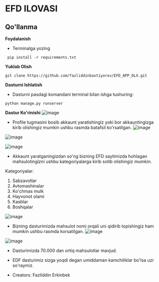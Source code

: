 # EFD ILOVASI 

## Qo'llanma

**Foydalanish**
* Terminalga yozing
```
 pip install -r requirements.txt
```
**Yuklab Olish**
```
git clone https://github.com/fazliddinbaxtiyorov/EFD_APP_OLX.git
```
**Dasturni Ishlatish**
  * Dasturni pasdagi komandani terminal bilan ishga tushuring: 
```
python manage.py runserver
```
**Dastur Ko'rinishi**
  ![image](https://github.com/fazliddinbaxtiyorov/EFD_APP_OLX/assets/137509986/46ef6bda-c23c-4e82-b496-db39d4f69cc5)


* Profile tugmasini bosib akkaunt yaratishingiz yoki bor akkauntingizga kirib olishingiz mumkin ushbu rasmda batafsil ko'rsatilgan.
![image](https://github.com/fazliddinbaxtiyorov/EFD_APP_OLX/assets/137509986/d4542bc0-5c53-4d6c-b361-bbc7b9ab74e2)

![image](https://github.com/fazliddinbaxtiyorov/EFD_APP_OLX/assets/137509986/1d859e2f-be08-424f-8881-330a5d193c3c)

![image](https://github.com/fazliddinbaxtiyorov/EFD_APP_OLX/assets/137509986/0123b8e4-d5ed-48f8-8ad0-6764221acc50)

* Akkaunt yaratganingizdan so'ng bizning EFD saytimizda hohlagan mahsulotingizni ushbu kategoriyalarga kirib sotib olishingiz mumkin.

Kategoriyalar:
1. Sabzavotlar
2. Avtomashinalar
3. Ko'chmas mulk
4. Hayvonot olami
5. Kasblar
6. Boshqalar

![image](https://github.com/fazliddinbaxtiyorov/EFD_APP_OLX/assets/137509986/26294c4c-e4c4-46b2-b834-12de62c16161)


* Bizning dasturimizda mahsulot nomi orqali uni qidirib topishingiz ham mumkin ushbu rasmda korsatilgan.
![image](https://github.com/fazliddinbaxtiyorov/EFD_APP_OLX/assets/137509986/6af8e74b-af3d-40e7-a8c8-fc17e9c3b865)


![image](https://github.com/fazliddinbaxtiyorov/EFD_APP_OLX/assets/137509986/cd0601b9-8e4c-4fe7-9aba-ad36ca66fda6)

* Dasturimizda 70.000 dan ortiq mahsulotlar mavjud.

* EDF dasturimiz sizga yoqdi degan umiddaman kamchiliklar bo'lsa uzr so'raymiz.

* Creators: Fazliddin Erkinbek
